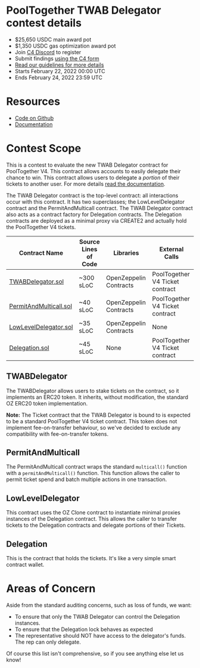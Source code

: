 # PoolTogether TWAB Delegator contest details

- $25,650 USDC main award pot
- $1,350 USDC gas optimization award pot
- Join [C4 Discord](https://discord.gg/code4rena) to register
- Submit findings [using the C4 form](https://code4rena.com/contests/2022-02-pooltogether-twab-delegator-contest/submit)
- [Read our guidelines for more details](https://docs.code4rena.com/roles/wardens)
- Starts February 22, 2022 00:00 UTC
- Ends February 24, 2022 23:59 UTC

# Resources

- [Code on Github](https://github.com/pooltogether/v4-twab-delegator/commit/2b6d42506187dd7096043e2dfec65fa06ab18577)
- [Documentation](https://dev.pooltogether.com/protocol/contracts/v4-twab-delegator/)

# Contest Scope

This is a contest to evaluate the new TWAB Delegator contract for PoolTogether V4. This contract allows accounts to easily delegate their chance to win. This contract allows users to delegate a *portion* of their tickets to another user. For more details [read the documentation](https://dev.pooltogether.com/protocol/contracts/v4-twab-delegator/).

The TWAB Delegator contract is the top-level contract: all interactions occur with this contract. It has two superclasses; the LowLevelDelegator contract and the PermitAndMulticall contract. The TWAB Delegator contract also acts as a contract factory for Delegation contracts. The Delegation contracts are deployed as a minimal proxy via CREATE2 and actually hold the PoolTogether V4 tickets.

| Contract Name | Source Lines of Code | Libraries | External Calls |
| ------------- | -------------------- | ---------- | -------------- |
| [TWABDelegator.sol](https://github.com/pooltogether/v4-twab-delegator/blob/2b6d42506187dd7096043e2dfec65fa06ab18577/contracts/TWABDelegator.sol) | ~300 sLoC | OpenZeppelin Contracts | PoolTogether V4 Ticket contract
| [PermitAndMulticall.sol](https://github.com/pooltogether/v4-twab-delegator/blob/2b6d42506187dd7096043e2dfec65fa06ab18577/contracts/PermitAndMulticall.sol) | ~40 sLoC | OpenZeppelin Contracts | PoolTogether V4 Ticket contract
| [LowLevelDelegator.sol](https://github.com/pooltogether/v4-twab-delegator/blob/2b6d42506187dd7096043e2dfec65fa06ab18577/contracts/LowLevelDelegator.sol) | ~35 sLoC | OpenZeppelin Contracts | None |
| [Delegation.sol](https://github.com/pooltogether/v4-twab-delegator/blob/2b6d42506187dd7096043e2dfec65fa06ab18577/contracts/Delegation.sol) | ~45 sLoC | None | PoolTogether V4 Ticket contract |

## TWABDelegator

The TWABDelegator allows users to stake tickets on the contract, so it implements an ERC20 token.  It inherits, without modification, the standard OZ ERC20 token implementation.

**Note:** The Ticket contract that the TWAB Delegator is bound to is expected to be a standard PoolTogether V4 ticket contract. This token does not implement fee-on-transfer behaviour, so we've decided to exclude any compatibility with fee-on-transfer tokens.

## PermitAndMulticall

The PermitAndMulticall contract wraps the standard `multicall()` function with a `permitAndMulticall()` function.  This function allows the caller to permit ticket spend and batch multiple actions in one transaction.

## LowLevelDelegator

This contract uses the OZ Clone contract to instantiate minimal proxies instances of the Delegation contract. This allows the caller to transfer tickets to the Delegation contracts and delegate portions of their Tickets.

## Delegation

This is the contract that holds the tickets. It's like a very simple smart contract wallet.

# Areas of Concern

Aside from the standard auditing concerns, such as loss of funds, we want:

- To ensure that only the TWAB Delegator can control the Delegation instances.
- To ensure that the Delegation lock behaves as expected
- The representative should NOT have access to the delegator's funds.  The rep can only delegate.

Of course this list isn't comprehensive, so if you see anything else let us know!
